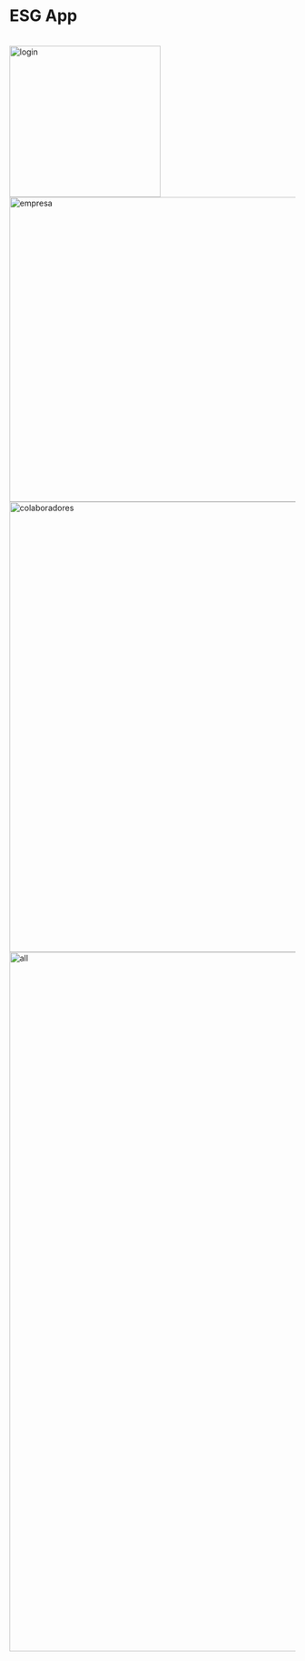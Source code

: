 # ESG App
</br>
<img width="266" alt="login" src="https://github.com/AugustoBrandao/esg-app/assets/37248840/3ddb43d0-49a6-43a9-a4d1-040ef3466281">
</br>
<img width="536" alt="empresa" src="https://github.com/AugustoBrandao/esg-app/assets/37248840/d4401a11-dca1-4e1a-9c56-caef3c2e5f30">
</br>
<img width="792" alt="colaboradores" src="https://github.com/AugustoBrandao/esg-app/assets/37248840/d91cb83a-1d92-41dc-a378-8d120034e05e">
</br>
<img width="1230" alt="all" src="https://github.com/AugustoBrandao/esg-app/assets/37248840/579e392d-4402-4242-b469-d2cef5da6e0e">
